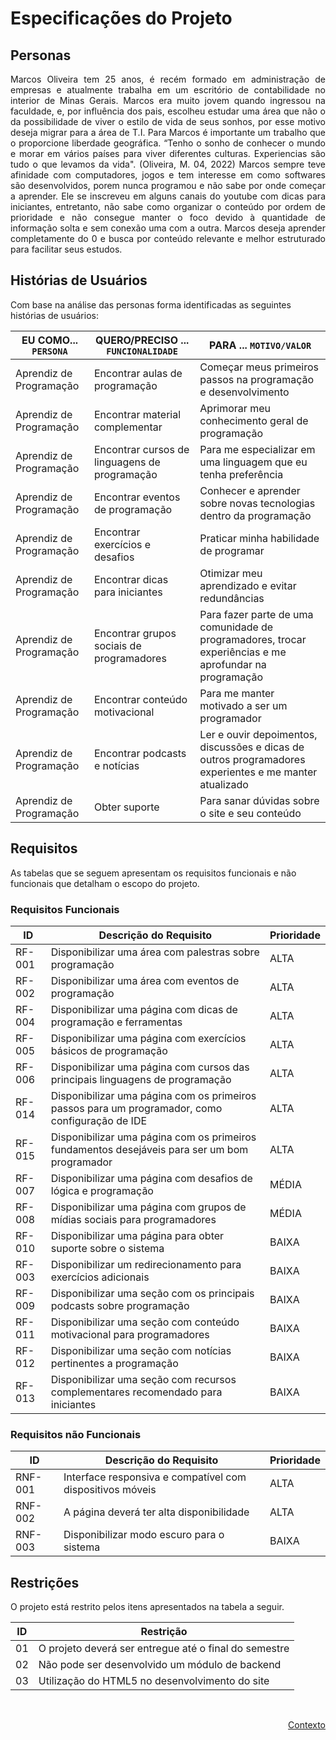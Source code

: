 # Especificações do Projeto

## Personas

<div align="justify">

Marcos Oliveira tem 25 anos, é recém formado em administração de empresas e atualmente trabalha em um escritório de contabilidade no interior de Minas Gerais. Marcos era muito jovem quando ingressou na faculdade, e, por influência dos pais, escolheu estudar uma área que não o da possibilidade de viver o estilo de vida de seus sonhos, por esse motivo deseja migrar para a área de T.I. Para Marcos é importante um trabalho que o proporcione liberdade geográfica. “Tenho o sonho de conhecer o mundo e morar em vários países para viver diferentes culturas. Experiencias são tudo o que levamos da vida". (Oliveira, M. 04, 2022) Marcos sempre teve afinidade com computadores, jogos e tem interesse em como softwares são desenvolvidos, porem nunca programou e não sabe por onde começar a aprender. Ele se inscreveu em alguns canais do youtube com dicas para iniciantes, entretanto, não sabe como organizar o conteúdo por ordem de prioridade e não consegue manter o foco devido à quantidade de informação solta e sem conexão uma com a outra. Marcos deseja aprender completamente do 0 e busca por conteúdo relevante e melhor estruturado para facilitar seus estudos.

</div>

## Histórias de Usuários

Com base na análise das personas forma identificadas as seguintes histórias de usuários:

|EU COMO... `PERSONA`| QUERO/PRECISO ... `FUNCIONALIDADE` |PARA ... `MOTIVO/VALOR`                 |
|--------------------|------------------------------------|----------------------------------------|
|Aprendiz de Programação|Encontrar aulas de programação|Começar meus primeiros passos na programação e desenvolvimento|
|Aprendiz de Programação|Encontrar material complementar|Aprimorar meu conhecimento geral de programação|
|Aprendiz de Programação|Encontrar cursos de linguagens de programação|Para me especializar em uma linguagem que eu tenha preferência|
|Aprendiz de Programação|Encontrar eventos de programação|Conhecer e aprender sobre novas tecnologias dentro da programação|
|Aprendiz de Programação|Encontrar exercícios e desafios|Praticar minha habilidade de programar|
|Aprendiz de Programação|Encontrar dicas para iniciantes|Otimizar meu aprendizado e evitar redundâncias|
|Aprendiz de Programação|Encontrar grupos sociais de programadores|Para fazer parte de uma comunidade de programadores, trocar experiências e me aprofundar na programação|
|Aprendiz de Programação|Encontrar conteúdo motivacional|Para me manter motivado a ser um programador|
|Aprendiz de Programação|Encontrar podcasts e notícias|Ler e ouvir depoimentos, discussões e dicas de outros programadores experientes e me manter atualizado|
|Aprendiz de Programação|Obter suporte|Para sanar dúvidas sobre o site e seu conteúdo|


## Requisitos

As tabelas que se seguem apresentam os requisitos funcionais e não funcionais que detalham o escopo do projeto.

### Requisitos Funcionais

|ID    | Descrição do Requisito  | Prioridade |
|------|-----------------------------------------|----|
|RF-001| Disponibilizar uma área com palestras sobre programação| ALTA |
|RF-002| Disponibilizar uma área com eventos de programação| ALTA |
|RF-004| Disponibilizar uma página com dicas de programação e ferramentas| ALTA |
|RF-005| Disponibilizar uma página com exercícios básicos de programação| ALTA |
|RF-006| Disponibilizar uma página com cursos das principais linguagens de programação| ALTA |
|RF-014| Disponibilizar uma página com os primeiros passos para um programador, como configuração de IDE| ALTA |
|RF-015| Disponibilizar uma página com os primeiros fundamentos desejáveis para ser um bom programador| ALTA |
|RF-007| Disponibilizar uma página com desafios de lógica e programação| MÉDIA |
|RF-008| Disponibilizar uma página com grupos de mídias sociais para programadores| MÉDIA |
|RF-010| Disponibilizar uma página para obter suporte sobre o sistema| BAIXA |
|RF-003| Disponibilizar um redirecionamento para exercícios adicionais| BAIXA |
|RF-009| Disponibilizar uma seção com os principais podcasts sobre programação| BAIXA |
|RF-011| Disponibilizar uma seção com conteúdo motivacional para programadores| BAIXA |
|RF-012| Disponibilizar uma seção com notícias pertinentes a programação| BAIXA |
|RF-013| Disponibilizar uma seção com recursos complementares recomendado para iniciantes| BAIXA |


### Requisitos não Funcionais

|ID     | Descrição do Requisito  |Prioridade |
|-------|-------------------------|----|
|RNF-001| Interface responsiva e compatível com dispositivos móveis | ALTA |
|RNF-002| A página deverá ter alta disponibilidade | ALTA |
|RNF-003| Disponibilizar modo escuro para o sistema | BAIXA |


## Restrições

O projeto está restrito pelos itens apresentados na tabela a seguir.

|ID| Restrição                                             |
|--|-------------------------------------------------------|
|01| O projeto deverá ser entregue até o final do semestre |
|02| Não pode ser desenvolvido um módulo de backend        |
|03| Utilização do HTML5 no desenvolvimento do site        |


<br>

<p align="right"><a href="./context.md">Contexto</a>
